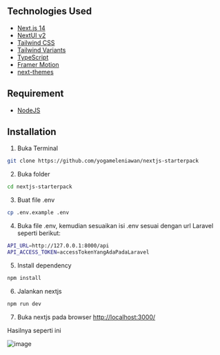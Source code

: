 ## Technologies Used

- [Next.js 14](https://nextjs.org/docs/getting-started)
- [NextUI v2](https://nextui.org/)
- [Tailwind CSS](https://tailwindcss.com/)
- [Tailwind Variants](https://tailwind-variants.org)
- [TypeScript](https://www.typescriptlang.org/)
- [Framer Motion](https://www.framer.com/motion/)
- [next-themes](https://github.com/pacocoursey/next-themes)

## Requirement

- [NodeJS](https://nodejs.org/en)
  
## Installation

1. Buka Terminal
```bash
git clone https://github.com/yogameleniawan/nextjs-starterpack
```

2. Buka folder
```bash
cd nextjs-starterpack
```

3. Buat file .env
```bash
cp .env.example .env
```

4. Buka file .env, kemudian sesuaikan isi .env sesuai dengan url Laravel seperti berikut:
```bash
API_URL=http://127.0.0.1:8000/api
API_ACCESS_TOKEN=accessTokenYangAdaPadaLaravel
```

5. Install dependency
```bash
npm install
```

6. Jalankan nextjs
```bash
npm run dev
```

7. Buka nextjs pada browser [http://localhost:3000/](http://localhost:3000/)

Hasilnya seperti ini

![image](https://github.com/user-attachments/assets/d3f31997-aa90-4161-9051-f88a02e2fd52)
